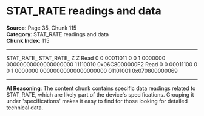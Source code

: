 # STAT_RATE readings and data

**Source**: Page 35, Chunk 115  
**Category**: STAT_RATE readings and data  
**Chunk Index**: 115

---

STAT_RATE_ STAT_RATE_
Z Z
Read 0 0 00011011 0 0 1 0000000 00000000000000000000 11110010 0x06C8000000F2
Read 0 0 00011100 0 0 1 0000000 00000000000000000000 01101001 0x070800000069

---

**AI Reasoning**: The content chunk contains specific data readings related to STAT_RATE, which are likely part of the device's specifications. Grouping it under 'specifications' makes it easy to find for those looking for detailed technical data.
